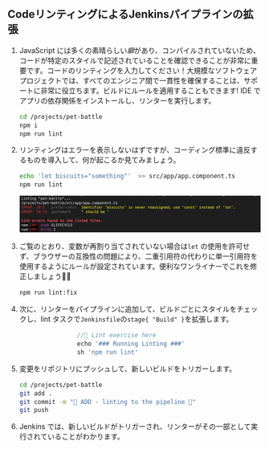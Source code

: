 ## CodeリンティングによるJenkinsパイプラインの拡張

1. JavaScript には多くの素晴らしい*癖*があり、コンパイルされていないため、コードが特定のスタイルで記述されていることを確認できることが非常に重要です。コードのリンティングを入力してください！大規模なソフトウェア プロジェクトでは、すべてのエンジニア間で一貫性を確保することは、サポートに非常に役立ちます。ビルドにルールを適用することもできます! IDE でアプリの依存関係をインストールし、リンターを実行します。

    ```bash
    cd /projects/pet-battle
    npm i
    npm run lint
    ```

2. リンティングはエラーを表示しないはずですが、コーディング標準に違反するものを導入して、何が起こるか見てみましょう。

    ```bash
    echo 'let biscuits="something"'  >> src/app/app.component.ts
    npm run lint
    ```

    ![lint-err](./images/lint-err.png)

3. ご覧のとおり、変数が再割り当てされていない場合は`let` の使用を許可せず、ブラウザーの互換性の問題により、二重引用符の代わりに単一引用符を使用するようにルールが設定されています。便利なワンライナーでこれを修正しましょう💪🔥

    ```bash
    npm run lint:fix
    ```

4. 次に、リンターをパイプラインに追加して、ビルドごとにスタイルをチェックし、lint タスクで`Jenkinsfile`の`stage{ "Build" }`を拡張します。

    ```groovy
                    //💅 Lint exercise here
                    echo '### Running Linting ###'
                    sh 'npm run lint'
    ```

5. 変更をリポジトリにプッシュして、新しいビルドをトリガーします。

    ```bash
    cd /projects/pet-battle
    git add .
    git commit -m "💅 ADD - linting to the pipeline 💅"
    git push
    ```

6. Jenkins では、新しいビルドがトリガーされ、リンターがその一部として実行されていることがわかります。
